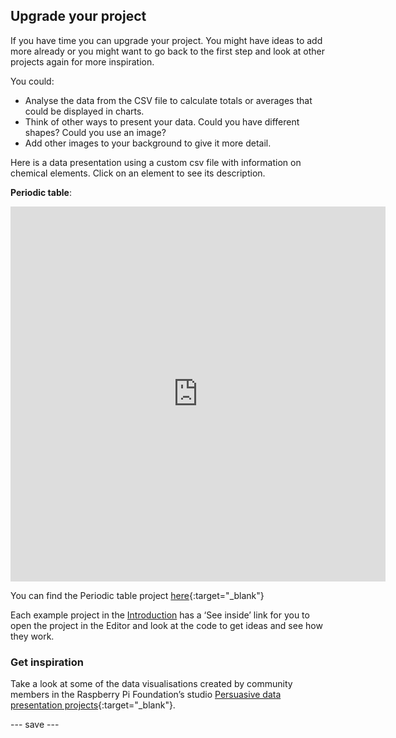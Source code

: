 ## Upgrade your project

If you have time you can upgrade your project. You might have ideas to add more already or you might want to go back to the first step and look at other projects again for more inspiration.

You could:
- Analyse the data from the CSV file to calculate totals or averages that could be displayed in charts.
- Think of other ways to present your data. Could you have different shapes? Could you use an image?
- Add other images to your background to give it more detail.

Here is a data presentation using a custom csv file with information on chemical elements. Click on an element to see its description.

**Periodic table**:
<iframe src="https://editor.raspberrypi.org/en/embed/viewer/periodic-table-example" width="600" height="600" frameborder="0" marginwidth="0" marginheight="0" allowfullscreen>
</iframe>

You can find the Periodic table project [here](https://editor.raspberrypi.org/en/projects/periodic-table-example){:target="_blank"}

Each example project in the [Introduction](https://projects.raspberrypi.org/en/projects/persuasive-data-presentation/0) has a ‘See inside’ link for you to open the project in the Editor and look at the code to get ideas and see how they work.

### Get inspiration

Take a look at some of the data visualisations created by community members in the Raspberry Pi Foundation’s studio [Persuasive data presentation projects](https://wke.lt/w/s/Pmjl0o){:target="_blank"}.

--- save ---

